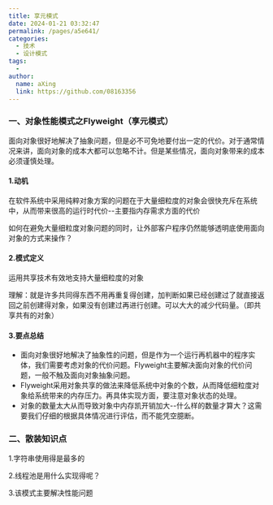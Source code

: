 ```yaml
---
title: 享元模式
date: 2024-01-21 03:32:47
permalink: /pages/a5e641/
categories:
  - 技术
  - 设计模式
tags:
  - 
author: 
  name: aXing
  link: https://github.com/08163356
---
```

### 一、对象性能模式之Flyweight（享元模式）

面向对象很好地解决了抽象问题，但是必不可免地要付出一定的代价。对于通常情况来讲，面向对象的成本大都可以忽略不计。但是某些情况，面向对象带来的成本必须谨慎处理。

#### 1.动机

在软件系统中采用纯粹对象方案的问题在于大量细粒度的对象会很快充斥在系统中，从而带来很高的运行时代价--主要指内存需求方面的代价

如何在避免大量细粒度对象问题的同时，让外部客户程序仍然能够透明底使用面向对象的方式来操作？

#### 2.模式定义

运用共享技术有效地支持大量细粒度的对象

理解：就是许多共同得东西不用再重复得创建，加判断如果已经创建过了就直接返回之前创建得对象，如果没有创建过再进行创建。可以大大的减少代码量。（即共享共有的对象）

<!-- more -->
#### 3.要点总结

- 面向对象很好地解决了抽象性的问题，但是作为一个运行再机器中的程序实体，我们需要考虑对象的代价问题。Flyweight主要解决面向对象的代价问题，一般不触及面向对象抽象问题。
- Flyweight采用对象共享的做法来降低系统中对象的个数，从而降低细粒度对象给系统带来的内存压力。再具体实现方面，要注意对象状态的处理。
- 对象的数量太大从而导致对象中内存凯开销加大--什么样的数量才算大？这需要我们仔细的根据具体情况进行评估，而不能凭空臆断。

### 二、散装知识点

1.字符串使用得是最多的

2.线程池是用什么实现得呢？

3.该模式主要解决性能问题

